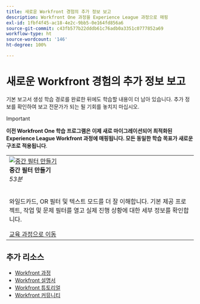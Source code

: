 ```yaml
---
title: 새로운 Workfront 경험의 추가 정보 보고
description: Workfront One 과정을 Experience League 과정으로 매핑
exl-id: 1fbf4f45-ac18-4e2c-9bb5-0e164fd856a6
source-git-commit: c43fb577b22dddb61c76adb0a3351c0777852a69
workflow-type: ht
source-wordcount: '146'
ht-degree: 100%

---
```


# 새로운 Workfront 경험의 추가 정보 보고

기본 보고서 생성 학습 경로를 완료한 뒤에도 학습할 내용이 더 남아 있습니다. 추가 정보를 확인하여 보고 전문가가 되는 될 기회를 놓치지 마십시오.

>[!IMPORTANT]
>
>**이전 Workfront One 학습 프로그램은 이제 새로 마이그레이션되어 최적화된 Experience League Workfront 과정에 매핑됩니다.  모든 동일한 학습 목표가 새로운 구조로 적용됩니다**.

<table>
  <tr>
   <td>
      <a href="https://experienceleague.adobe.com/?recommended=Workfront-U-1-2022.2.reporting">
      <img alt="중간 필터 만들기" src="https://cdn.experienceleague.adobe.com/thumb/create-intermediate-filters.png"/>
      </a>
      <div>
         <strong>중간 필터 만들기</strong></a>         
         <br/><em>53분</em>
      </div>
      <p>
        <br/>
         와일드카드, OR 필터 및 텍스트 모드를 더 잘 이해합니다. 기본 제공 프로젝트, 작업 및 문제 필터를 열고 실제 진행 상황에 대한 세부 정보를 확인합니다.
      </p>
      <a  rel="noreferrer" target="_blank" href="https://experienceleague.adobe.com/?recommended=Workfront-U-1-2022.2.reporting" class="spectrum-Button spectrum-Button--primary spectrum-Button--sizeM">
      <span class="spectrum-Button-label has-no-wrap has-text-weight-bold">교육 과정으로 이동</span>
      </a>
   </td>   
  </tr>

</table>

## 추가 리소스

* [Workfront 과정](https://experienceleague.adobe.com/?lang=en&amp;Solution=Workfront#courses)
* [Workfront 설명서](https://experienceleague.adobe.com/docs/workfront.html)
* [Workfront 튜토리얼](https://experienceleague.adobe.com/docs/workfront-learn/tutorials-workfront/home.html)
* [Workfront 커뮤니티](https://experienceleaguecommunities.adobe.com/t5/workfront/ct-p/workfront)
